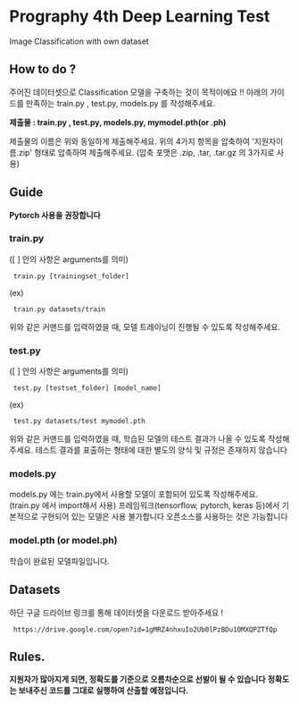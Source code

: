 
# Prography 4th Deep Learning Test
Image Classification with own dataset


## How to do ?
주어진 데이터셋으로  Classification 모델을 구축하는 것이 목적이에요 !!
아래의 가이드를 만족하는 train.py , test.py, models.py 를 작성해주세요.

**제출물 : train.py , test.py, models.py, mymodel.pth(or .ph)**

제출물의 이름은 위와 동일하게 제출해주세요.
위의 4가지 항목을 압축하여 '지원자이름.zip' 형태로 압축하여 제출해주세요.
(압축 포맷은 .zip, .tar, .tar.gz 의 3가지로 사용)


## Guide
**Pytorch 사용을 권장합니다**


### train.py
([ ] 안의 사항은 arguments를 의미)
<pre><code> train.py [trainingset_folder] </code></pre>  
(ex)  
<pre><code> train.py datasets/train </code></pre>
위와 같은 커맨드를 입력하였을 때, 모델 트레이닝이 진행될 수 있도록 작성해주세요.


### test.py
([ ] 안의 사항은 arguments를 의미)
<pre><code> test.py [testset_folder] [model_name] </code></pre>
(ex)  
<pre><code> test.py datasets/test mymodel.pth </code></pre>
위와 같은 커맨드를 입력하였을 때, 학습된 모델의 테스트 결과가 나올 수 있도록 작성해주세요.
테스트 결과를 표출하는 형태에 대한 별도의 양식 및 규정은 존재하지 않습니다


### models.py
models.py 에는 train.py에서 사용할 모델이 포함되어 있도록 작성해주세요. (train.py 에서 import해서 사용)
프레임워크(tensorflow, pytorch, keras 등)에서 기본적으로 구현되어 있는 모델은 사용 불가합니다
오픈소스를 사용하는 것은 가능합니다


### model.pth (or model.ph)
학습이 완료된 모델파일입니다.


## Datasets
하단 구글 드라이브 링크를 통해 데이터셋을 다운로드 받아주세요 !
<pre><code> https://drive.google.com/open?id=1gMRZ4nhxuIo2Ub0lPzBDu1OMXQPZTfQp </code></pre>


## Rules.
**지원자가 많아지게 되면, 정확도를 기준으로 오름차순으로 선발이 될 수 있습니다** 
**정확도는 보내주신 코드를 그대로 실행하여 산출할 예정입니다.**
